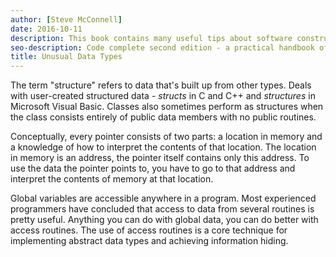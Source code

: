 ```yaml
---
author: [Steve McConnell]
date: 2016-10-11
description: This book contains many useful tips about software construction and best practices on creating clean code. A list of issues that can happen during software construction and how to avoid them by testing your code before writing them. The best part is the checklist at the end of every section containing useful items to check for during software construction.
seo-description: Code complete second edition - a practical handbook of software construction by Steve McConnell notes.
title: Unusual Data Types
---
```


The term "structure" refers to data that's built up from other types. Deals with user-created structured data - _structs_ in C and C++ and _structures_ in Microsoft Visual Basic. Classes also sometimes perform as structures when the class consists entirely of public data members with no public routines.

Conceptually, every pointer consists of two parts: a location in memory and a knowledge of how to interpret the contents of that location. The location in memory is an address, the pointer itself contains only this address. To use the data the pointer points to, you have to go to that address and interpret the contents of memory at that location.

Global variables are accessible anywhere in a program. Most experienced programmers have concluded that access to data from several routines is pretty useful. Anything you can do with global data, you can do better with access routines. The use of access routines is a core technique for implementing abstract data types and achieving information hiding.
